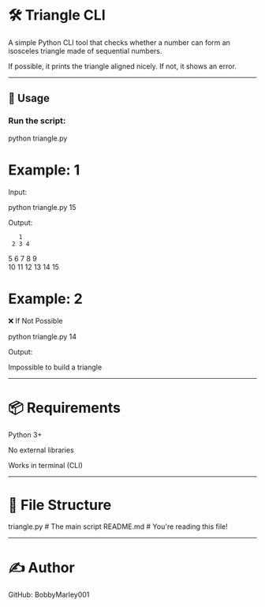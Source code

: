 # 🛠️ Triangle CLI

A simple Python CLI tool that checks whether a number can form an isosceles triangle made of sequential numbers.

If possible, it prints the triangle aligned nicely. If not, it shows an error.

---

## 🚀 Usage

### Run the script:

python triangle.py <number>

# Example: 1

Input: 

python triangle.py 15


Output:

       1       
     2 3 4     
   5 6 7 8 9   
10 11 12 13 14 15

# Example: 2 

❌ If Not Possible

python triangle.py 14

Output:

Impossible to build a triangle

---

# 📦 Requirements

Python 3+

No external libraries

Works in terminal (CLI)

---

# 📁 File Structure

triangle.py       # The main script
README.md         # You're reading this file!

---

# ✍️ Author

GitHub: BobbyMarley001
